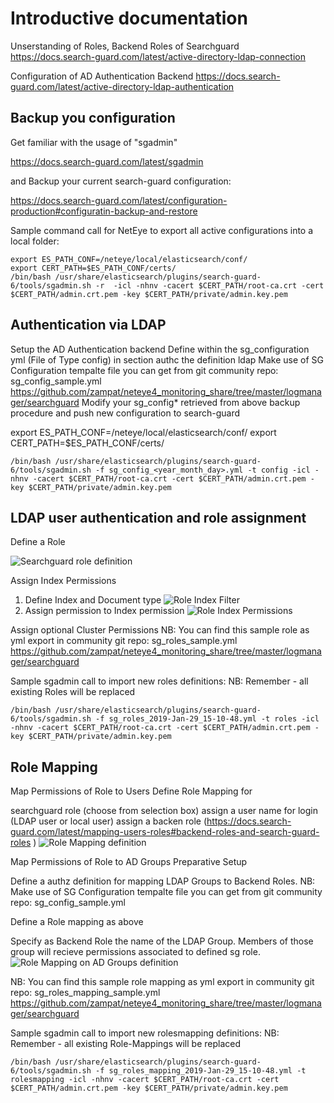 

# Introductive documentation

Unserstanding of Roles, Backend Roles of Searchguard
https://docs.search-guard.com/latest/active-directory-ldap-connection

Configuration of AD Authentication Backend
https://docs.search-guard.com/latest/active-directory-ldap-authentication



## Backup you configuration
Get familiar with the usage of "sgadmin"

https://docs.search-guard.com/latest/sgadmin

and Backup your current search-guard configuration:

https://docs.search-guard.com/latest/configuration-production#configuratin-backup-and-restore

Sample command call for NetEye to export all active configurations into a local folder:


```
export ES_PATH_CONF=/neteye/local/elasticsearch/conf/
export CERT_PATH=$ES_PATH_CONF/certs/
/bin/bash /usr/share/elasticsearch/plugins/search-guard-6/tools/sgadmin.sh -r  -icl -nhnv -cacert $CERT_PATH/root-ca.crt -cert $CERT_PATH/admin.crt.pem -key $CERT_PATH/private/admin.key.pem
```

## Authentication via LDAP
Setup the AD Authentication backend
Define within the sg_configuration yml (File of Type config) in section authc the definition ldap
Make use of SG Configuration tempalte file you can get from git community repo: sg_config_sample.yml
https://github.com/zampat/neteye4_monitoring_share/tree/master/logmanager/searchguard
Modify your sg_config* retrieved from above backup procedure and push new configuration to search-guard

export ES_PATH_CONF=/neteye/local/elasticsearch/conf/
export CERT_PATH=$ES_PATH_CONF/certs/

```
/bin/bash /usr/share/elasticsearch/plugins/search-guard-6/tools/sgadmin.sh -f sg_config_<year_month_day>.yml -t config -icl -nhnv -cacert $CERT_PATH/root-ca.crt -cert $CERT_PATH/admin.crt.pem -key $CERT_PATH/private/admin.key.pem
```

## LDAP user authentication and role assignment

Define a Role

![Searchguard role definition](role_definition.png)

Assign Index Permissions
1. Define Index and Document type
![Role Index Filter](role_definition_indexfilter.png)
2. Assign permission to Index permission
![Role Index Permissions](role_definition_indexpermission.png)

Assign optional Cluster Permissions
NB: You can find this sample role as yml export in community git repo: sg_roles_sample.yml
https://github.com/zampat/neteye4_monitoring_share/tree/master/logmanager/searchguard

Sample sgadmin call to import new roles definitions:
NB: Remember - all existing Roles will be replaced

```
/bin/bash /usr/share/elasticsearch/plugins/search-guard-6/tools/sgadmin.sh -f sg_roles_2019-Jan-29_15-10-48.yml -t roles -icl -nhnv -cacert $CERT_PATH/root-ca.crt -cert $CERT_PATH/admin.crt.pem -key $CERT_PATH/private/admin.key.pem
```


## Role Mapping
Map Permissions of Role to Users
Define Role Mapping for

searchguard role (choose from selection box)
assign a user name for login (LDAP user or local user)
assign a backen role (https://docs.search-guard.com/latest/mapping-users-roles#backend-roles-and-search-guard-roles )
![Role Mapping definition](rolemapping_definition.png)



Map Permissions of Role to AD Groups
Preparative Setup

Define a authz definition for mapping LDAP Groups to Backend Roles. 
NB: Make use of SG Configuration tempalte file you can get from git community repo: sg_config_sample.yml

Define a Role mapping as above

Specify as Backend Role the name of the LDAP Group. Members of those group will recieve permissions associated to defined sg role.
![Role Mapping on AD Groups definition](rolemapping_AD_Groups_definition.png)



NB: You can find this sample role mapping as yml export in community git repo: sg_roles_mapping_sample.yml
https://github.com/zampat/neteye4_monitoring_share/tree/master/logmanager/searchguard

Sample sgadmin call to import new rolesmapping definitions:
NB: Remember - all existing Role-Mappings will be replaced

```
/bin/bash /usr/share/elasticsearch/plugins/search-guard-6/tools/sgadmin.sh -f sg_roles_mapping_2019-Jan-29_15-10-48.yml -t rolesmapping -icl -nhnv -cacert $CERT_PATH/root-ca.crt -cert $CERT_PATH/admin.crt.pem -key $CERT_PATH/private/admin.key.pem
```


